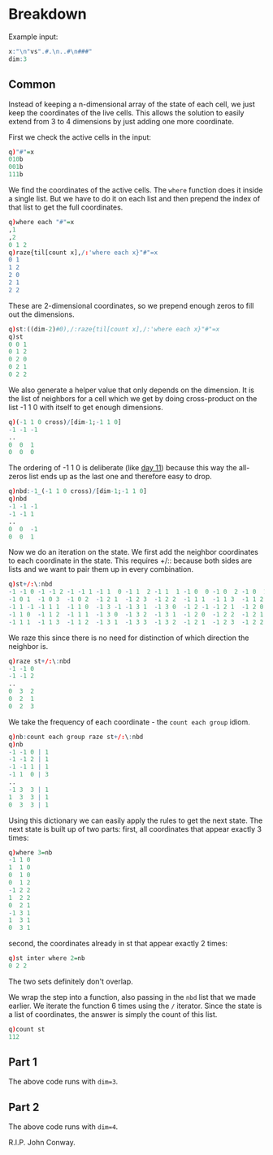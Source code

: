 # Breakdown

Example input:
```q
x:"\n"vs".#.\n..#\n###"
dim:3
```

## Common

Instead of keeping a n-dimensional array of the state of each cell, we just keep the coordinates of
the live cells. This allows the solution to easily extend from 3 to 4 dimensions by just adding one
more coordinate.

First we check the active cells in the input:
```q
q)"#"=x
010b
001b
111b
```
We find the coordinates of the active cells. The `where` function does it inside a single list. But
we have to do it on each list and then prepend the index of that list to get the full coordinates.
```q
q)where each "#"=x
,1
,2
0 1 2
q)raze{til[count x],/:'where each x}"#"=x
0 1
1 2
2 0
2 1
2 2
```
These are 2-dimensional coordinates, so we prepend enough zeros to fill out the dimensions.
```q
q)st:((dim-2)#0),/:raze{til[count x],/:'where each x}"#"=x
q)st
0 0 1
0 1 2
0 2 0
0 2 1
0 2 2
```
We also generate a helper value that only depends on the dimension. It is the list of neighbors for
a cell which we get by doing cross-product on the list -1 1 0 with itself to get enough dimensions.
```q
q)(-1 1 0 cross)/[dim-1;-1 1 0]
-1 -1 -1
..
0  0  1
0  0  0
```
The ordering of -1 1 0 is deliberate (like [day 11](day11.md)) because this way the all-zeros list
ends up as the last one and therefore easy to drop.
```q
q)nbd:-1_(-1 1 0 cross)/[dim-1;-1 1 0]
q)nbd
-1 -1 -1
-1 -1 1
..
0  0  -1
0  0  1
```
Now we do an iteration on the state. We first add the neighbor coordinates to each coordinate in
the state. This requires +/:\: because both sides are lists and we want to pair them up in every
combination.
```q
q)st+/:\:nbd
-1 -1 0 -1 -1 2 -1 -1 1 -1 1  0 -1 1  2 -1 1  1 -1 0  0 -1 0  2 -1 0  1 1  -1 0 1  -1 2 1  -1 1 1..
-1 0 1  -1 0 3  -1 0 2  -1 2 1  -1 2 3  -1 2 2  -1 1 1  -1 1 3  -1 1 2  1  0 1  1  0 3  1  0 2  1..
-1 1 -1 -1 1 1  -1 1 0  -1 3 -1 -1 3 1  -1 3 0  -1 2 -1 -1 2 1  -1 2 0  1  1 -1 1  1 1  1  1 0  1..
-1 1 0  -1 1 2  -1 1 1  -1 3 0  -1 3 2  -1 3 1  -1 2 0  -1 2 2  -1 2 1  1  1 0  1  1 2  1  1 1  1..
-1 1 1  -1 1 3  -1 1 2  -1 3 1  -1 3 3  -1 3 2  -1 2 1  -1 2 3  -1 2 2  1  1 1  1  1 3  1  1 2  1..
```
We raze this since there is no need for distinction of which direction the neighbor is.
```q
q)raze st+/:\:nbd
-1 -1 0
-1 -1 2
..
0  3  2
0  2  1
0  2  3
```
We take the frequency of each coordinate - the `count each group` idiom.
```q
q)nb:count each group raze st+/:\:nbd
q)nb
-1 -1 0 | 1
-1 -1 2 | 1
-1 -1 1 | 1
-1 1  0 | 3
..
-1 3  3 | 1
1  3  3 | 1
0  3  3 | 1
```
Using this dictionary we can easily apply the rules to get the next state. The next state is built
up of two parts: first, all coordinates that appear exactly 3 times:
```q
q)where 3=nb
-1 1 0
1  1 0
0  1 0
0  1 2
-1 2 2
1  2 2
0  2 1
-1 3 1
1  3 1
0  3 1
```
second, the coordinates already in st that appear exactly 2 times:
```q
q)st inter where 2=nb
0 2 2
```
The two sets definitely don't overlap.

We wrap the step into a function, also passing in the `nbd` list that we made earlier. We iterate
the function 6 times using the `/` iterator. Since the state is a list of coordinates, the answer is
simply the count of this list.
```q
q)count st
112
```

## Part 1
The above code runs with `dim=3`.

## Part 2
The above code runs with `dim=4`.

R.I.P. John Conway.
